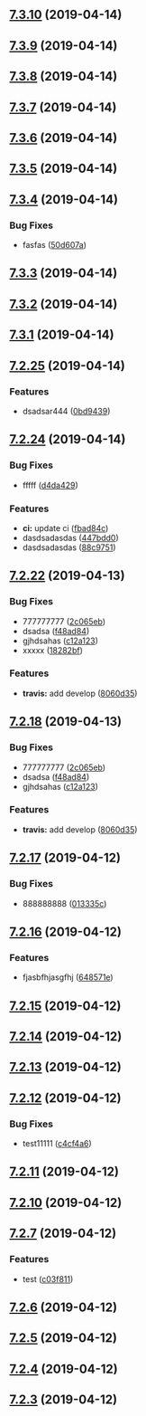 <a name="7.3.10"></a>
## [7.3.10](https://github.com/laixiangran/ng-xdesign/compare/7.3.9...7.3.10) (2019-04-14)



<a name="7.3.9"></a>
## [7.3.9](https://github.com/laixiangran/ng-xdesign/compare/7.3.8...7.3.9) (2019-04-14)



<a name="7.3.8"></a>
## [7.3.8](https://github.com/laixiangran/ng-xdesign/compare/7.3.7...7.3.8) (2019-04-14)



<a name="7.3.7"></a>
## [7.3.7](https://github.com/laixiangran/ng-xdesign/compare/7.3.6...7.3.7) (2019-04-14)



<a name="7.3.6"></a>
## [7.3.6](https://github.com/laixiangran/ng-xdesign/compare/7.3.5...7.3.6) (2019-04-14)



<a name="7.3.5"></a>
## [7.3.5](https://github.com/laixiangran/ng-xdesign/compare/7.3.4...7.3.5) (2019-04-14)



<a name="7.3.4"></a>
## [7.3.4](https://github.com/laixiangran/ng-xdesign/compare/7.3.3...7.3.4) (2019-04-14)


### Bug Fixes

* fasfas ([50d607a](https://github.com/laixiangran/ng-xdesign/commit/50d607a))



<a name="7.3.3"></a>
## [7.3.3](https://github.com/laixiangran/ng-xdesign/compare/7.3.2...7.3.3) (2019-04-14)



<a name="7.3.2"></a>
## [7.3.2](https://github.com/laixiangran/ng-xdesign/compare/7.3.1...7.3.2) (2019-04-14)



<a name="7.3.1"></a>
## [7.3.1](https://github.com/laixiangran/ng-xdesign/compare/7.3.0...7.3.1) (2019-04-14)



<a name="7.2.25"></a>
## [7.2.25](https://github.com/laixiangran/ng-xdesign/compare/7.2.24...7.2.25) (2019-04-14)


### Features

* dsadsar444 ([0bd9439](https://github.com/laixiangran/ng-xdesign/commit/0bd9439))



<a name="7.2.24"></a>
## [7.2.24](https://github.com/laixiangran/ng-xdesign/compare/7.2.23...7.2.24) (2019-04-14)


### Bug Fixes

* fffff ([d4da429](https://github.com/laixiangran/ng-xdesign/commit/d4da429))


### Features

* **ci:** update ci ([fbad84c](https://github.com/laixiangran/ng-xdesign/commit/fbad84c))
* dasdsadasdas ([447bdd0](https://github.com/laixiangran/ng-xdesign/commit/447bdd0))
* dasdsadasdas ([88c9751](https://github.com/laixiangran/ng-xdesign/commit/88c9751))



<a name="7.2.22"></a>
## [7.2.22](https://github.com/laixiangran/ng-xdesign/compare/7.2.20...7.2.22) (2019-04-13)


### Bug Fixes

* 777777777 ([2c065eb](https://github.com/laixiangran/ng-xdesign/commit/2c065eb))
* dsadsa ([f48ad84](https://github.com/laixiangran/ng-xdesign/commit/f48ad84))
* gjhdsahas ([c12a123](https://github.com/laixiangran/ng-xdesign/commit/c12a123))
* xxxxx ([18282bf](https://github.com/laixiangran/ng-xdesign/commit/18282bf))


### Features

* **travis:** add develop ([8060d35](https://github.com/laixiangran/ng-xdesign/commit/8060d35))



<a name="7.2.18"></a>
## [7.2.18](https://github.com/laixiangran/ng-xdesign/compare/7.2.20...7.2.18) (2019-04-13)


### Bug Fixes

* 777777777 ([2c065eb](https://github.com/laixiangran/ng-xdesign/commit/2c065eb))
* dsadsa ([f48ad84](https://github.com/laixiangran/ng-xdesign/commit/f48ad84))
* gjhdsahas ([c12a123](https://github.com/laixiangran/ng-xdesign/commit/c12a123))


### Features

* **travis:** add develop ([8060d35](https://github.com/laixiangran/ng-xdesign/commit/8060d35))



<a name="7.2.17"></a>
## [7.2.17](https://github.com/laixiangran/ng-xdesign/compare/7.2.16...7.2.17) (2019-04-12)


### Bug Fixes

* 888888888 ([013335c](https://github.com/laixiangran/ng-xdesign/commit/013335c))



<a name="7.2.16"></a>
## [7.2.16](https://github.com/laixiangran/ng-xdesign/compare/7.2.14...7.2.16) (2019-04-12)


### Features

* fjasbfhjasgfhj ([648571e](https://github.com/laixiangran/ng-xdesign/commit/648571e))



<a name="7.2.15"></a>
## [7.2.15](https://github.com/laixiangran/ng-xdesign/compare/7.2.14...7.2.15) (2019-04-12)



<a name="7.2.14"></a>
## [7.2.14](https://github.com/laixiangran/ng-xdesign/compare/7.2.12...7.2.14) (2019-04-12)



<a name="7.2.13"></a>
## [7.2.13](https://github.com/laixiangran/ng-xdesign/compare/7.2.12...7.2.13) (2019-04-12)



<a name="7.2.12"></a>
## [7.2.12](https://github.com/laixiangran/ng-xdesign/compare/7.2.9...7.2.12) (2019-04-12)


### Bug Fixes

* test11111 ([c4cf4a6](https://github.com/laixiangran/ng-xdesign/commit/c4cf4a6))



<a name="7.2.11"></a>
## [7.2.11](https://github.com/laixiangran/ng-xdesign/compare/7.2.9...7.2.11) (2019-04-12)



<a name="7.2.10"></a>
## [7.2.10](https://github.com/laixiangran/ng-xdesign/compare/7.2.9...7.2.10) (2019-04-12)



<a name="7.2.7"></a>
## [7.2.7](https://github.com/laixiangran/ng-xdesign/compare/v7.2.6...v7.2.7) (2019-04-12)


### Features

* test ([c03f811](https://github.com/laixiangran/ng-xdesign/commit/c03f811))



## [7.2.6](https://github.com/laixiangran/ng-xdesign/compare/7.2.5...v7.2.6) (2019-04-12)



## [7.2.5](https://github.com/laixiangran/ng-xdesign/compare/7.2.4...7.2.5) (2019-04-12)



## [7.2.4](https://github.com/laixiangran/ng-xdesign/compare/7.2.3...7.2.4) (2019-04-12)



## [7.2.3](https://github.com/laixiangran/ng-xdesign/compare/7.2.0...7.2.3) (2019-04-12)



